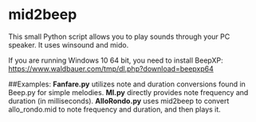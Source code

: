 # mid2beep

This small Python script allows you to play sounds through your PC speaker. It uses winsound and mido.

If you are running Windows 10 64 bit, you need to install BeepXP: https://www.waldbauer.com/tmp/dl.php?download=beepxp64

##Examples:
**Fanfare.py** utilizes note and duration conversions found in Beep.py for simple melodies.
**MI.py** directly provides note frequency and duration (in milliseconds).
**AlloRondo.py** uses mid2beep to convert allo_rondo.mid to note frequency and duration, and then plays it.